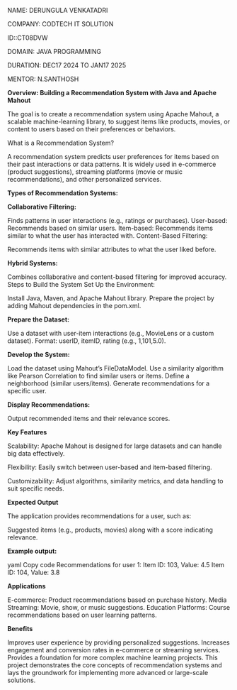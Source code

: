 NAME: DERUNGULA VENKATADRI

COMPANY: CODTECH IT SOLUTION

ID::CT08DVW 

DOMAIN: JAVA PROGRAMMING

DURATION: DEC17 2024 TO JAN17 2025

MENTOR: N.SANTHOSH

**Overview: Building a Recommendation System with Java and Apache Mahout**

The goal is to create a recommendation system using Apache Mahout, a scalable machine-learning library, to suggest items like products, movies, or content to users based on their preferences or behaviors.

What is a Recommendation System?

A recommendation system predicts user preferences for items based on their past interactions or data patterns.
It is widely used in e-commerce (product suggestions), streaming platforms (movie or music recommendations), and other personalized services.

**Types of Recommendation Systems:**

**Collaborative Filtering:**

Finds patterns in user interactions (e.g., ratings or purchases).
User-based: Recommends based on similar users.
Item-based: Recommends items similar to what the user has interacted with.
Content-Based Filtering:

Recommends items with similar attributes to what the user liked before.

**Hybrid Systems:**

Combines collaborative and content-based filtering for improved accuracy.
Steps to Build the System
Set Up the Environment:

Install Java, Maven, and Apache Mahout library.
Prepare the project by adding Mahout dependencies in the pom.xml.

**Prepare the Dataset:**

Use a dataset with user-item interactions (e.g., MovieLens or a custom dataset).
Format: userID, itemID, rating (e.g., 1,101,5.0).

**Develop the System:**

Load the dataset using Mahout’s FileDataModel.
Use a similarity algorithm like Pearson Correlation to find similar users or items.
Define a neighborhood (similar users/items).
Generate recommendations for a specific user.

**Display Recommendations:**

Output recommended items and their relevance scores.

**Key Features**

Scalability: Apache Mahout is designed for large datasets and can handle big data effectively.

Flexibility: Easily switch between user-based and item-based filtering.

Customizability: Adjust algorithms, similarity metrics, and data handling to suit specific needs.

**Expected Output**

The application provides recommendations for a user, such as:

Suggested items (e.g., products, movies) along with a score indicating relevance.

**Example output:**

yaml
Copy code
Recommendations for user 1:
Item ID: 103, Value: 4.5
Item ID: 104, Value: 3.8

**Applications**

E-commerce: Product recommendations based on purchase history.
Media Streaming: Movie, show, or music suggestions.
Education Platforms: Course recommendations based on user learning patterns.

**Benefits**

Improves user experience by providing personalized suggestions.
Increases engagement and conversion rates in e-commerce or streaming services.
Provides a foundation for more complex machine learning projects.
This project demonstrates the core concepts of recommendation systems and lays the groundwork for implementing more advanced or large-scale solutions.
